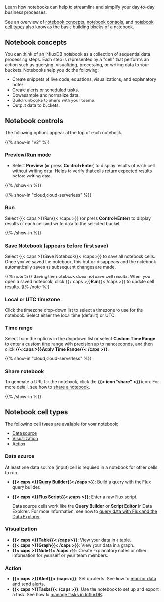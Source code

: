 
Learn how notebooks can help to streamline and simplify your day-to-day business processes.

See an overview of [notebook concepts](/influxdb/version/tools/notebooks/overview/#notebook-concepts), [notebook controls](/influxdb/version/tools/notebooks/overview/#notebook-controls), and [notebook cell types](/influxdb/version/tools/notebooks/overview/#notebook-cell-types) also know as the basic building blocks of a notebook.

## Notebook concepts

You can think of an InfluxDB notebook as a collection of sequential data processing steps. Each step is represented by a "cell" that performs an action such as querying, visualizing, processing, or writing data to your buckets. Notebooks help you do the following:

- Create snippets of live code, equations, visualizations, and explanatory notes.
- Create alerts or scheduled tasks.
- Downsample and normalize data.
- Build runbooks to share with your teams.
- Output data to buckets.

## Notebook controls

The following options appear at the top of each notebook.

{{% show-in "v2" %}}

### Preview/Run mode

- Select **Preview** (or press **Control+Enter**) to display results of each cell without writing data. Helps to verify that cells return expected results before writing data.

{{% /show-in %}}

{{% show-in "cloud,cloud-serverless" %}}

### Run

Select {{< caps >}}Run{{< /caps >}} (or press **Control+Enter**) to display results of each cell and write data to the selected bucket.

{{% /show-in %}}

### Save Notebook (appears before first save)

Select {{< caps >}}Save Notebook{{< /caps >}} to save all notebook cells. Once you've saved the notebook, this button disappears and the notebook automatically saves as subsequent changes are made.

{{% note %}}
Saving the notebook does not save cell results. When you open a saved notebook, click {{< caps >}}**Run**{{< /caps >}} to update cell results.
{{% /note %}}

### Local or UTC timezone

Click the timezone drop-down list to select a timezone to use for the notebook. Select either the local time (default) or UTC.

### Time range

Select from the options in the dropdown list or select **Custom Time Range** to enter a custom time range with precision up to nanoseconds, and then click **{{< caps >}}Apply Time Range{{< /caps >}}**.

{{% show-in "cloud,cloud-serverless" %}}

### Share notebook

To generate a URL for the notebook, click the **{{< icon "share" >}}** icon.
For more detail, see how to [share a notebook](/influxdb/cloud/tools/notebooks/manage-notebooks/#share-a-notebook).

{{% /show-in %}}

## Notebook cell types

The following cell types are available for your notebook:
- [Data source](#data-source)
- [Visualization](#visualization)
- [Action](#action)

### Data source

At least one data source (input) cell is required in a notebook for other cells to run.

- **{{< caps >}}Query Builder{{< /caps >}}**: Build a query with the Flux query builder.
- **{{< caps >}}Flux Script{{< /caps >}}**: Enter a raw Flux script.

  Data source cells work like the **Query Builder** or **Script Editor** in Data Explorer. For more information, see how to [query data with Flux and the Data Explorer](/influxdb/version/query-data/execute-queries/data-explorer/#query-data-with-flux-and-the-data-explorer).

### Visualization

- **{{< caps >}}Table{{< /caps >}}**: View your data in a table.
- **{{< caps >}}Graph{{< /caps >}}**: View your data in a graph.
- **{{< caps >}}Note{{< /caps >}}**: Create explanatory notes or other information for yourself or your team members.

### Action

- **{{< caps >}}Alert{{< /caps >}}**: Set up alerts. See how to [monitor data and send alerts](/influxdb/version/monitor-alert/).
- **{{< caps >}}Tasks{{< /caps >}}**: Use the notebook to set up and export a task. See how to [manage tasks in InfluxDB](/influxdb/version/process-data/manage-tasks/).
